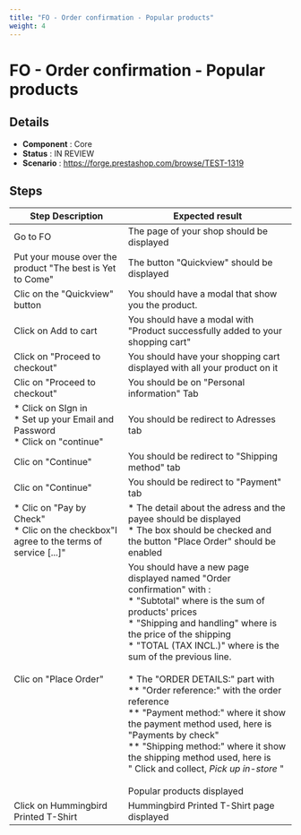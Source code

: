 ```yaml
---
title: "FO - Order confirmation - Popular products"
weight: 4
---
```


# FO - Order confirmation - Popular products
## Details
* **Component** : Core
* **Status** : IN REVIEW
* **Scenario** : https://forge.prestashop.com/browse/TEST-1319

## Steps
| Step Description | Expected result |
| ----- | ----- |
| Go to FO | The page of your shop should be displayed |
| Put your mouse over the product "The best is Yet to Come" | The button "Quickview" should be displayed |
| Clic on the "Quickview" button | You should have a modal that show you the product. |
| Click on Add to cart | You should have a modal with "Product successfully added to your shopping cart" |
| Click on "Proceed to checkout" | You should have your shopping cart displayed with all your product on it |
| Clic on "Proceed to checkout" | You should be on "Personal information" Tab |
| * Click on SIgn in <br> * Set up your Email and Password <br> * Click on "continue" | You should be redirect to Adresses tab |
| Clic on "Continue" | You should be redirect to "Shipping method" tab |
| Clic on "Continue" | You should be redirect to "Payment" tab |
| * Clic on "Pay by Check" <br> * Clic on the checkbox"I agree to the terms of service [...]" | * The detail about the adress and the payee should be displayed<br> * The box should be checked and the button "Place Order" should be enabled |
| Clic on "Place Order" | You should have a new page displayed named "Order confirmation" with : <br> * "Subtotal" where is the sum of products' prices <br> * "Shipping and handling" where is the price of the shipping <br> * "TOTAL (TAX INCL.)" where is the sum of the previous line. <br><br> * The "ORDER DETAILS:" part with <br> ** "Order reference:" with the order reference <br> ** "Payment method:" where it show the payment method used, here is "Payments by check"<br> ** "Shipping method:" where it show the shipping method used, here is " Click and collect, _Pick up in-store_ "<br><br>Popular products displayed |
| Click on Hummingbird Printed T-Shirt | Hummingbird Printed T-Shirt page displayed |
